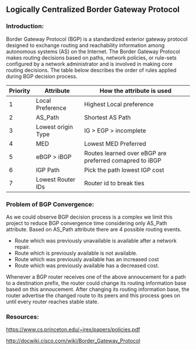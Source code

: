## Logically Centralized Border Gateway Protocol


### Introduction:
Border Gateway Protocol (BGP) is a standardized exterior gateway protocol designed to exchange routing and reachability information among autonomous systems (AS) on the Internet. The Border Gateway Protocol makes routing decisions based on paths, network policies, or rule-sets configured by a network administrator and is involved in making core routing decisions.
The table below describes the order of rules applied during BGP decision process.

| Priority | Attribute | How the attribute is used |
| --- | --- | --- |
| 1 | Local Preference | Highest Local preference |
| 2 | AS_Path | Shortest AS Path |
| 3 | Lowest origin Type | IG > EGP > incomplete |
| 4 | MED | Lowest MED Preferred |
| 5 | eBGP > iBGP | Routes learned over eBGP are preferred comapred to iBGP |
| 6 | IGP Path | Pick the path lowest IGP cost |
| 7 | Lowest Router IDs | Router id to break ties |

### Problem of BGP Convergence:

As we could observe BGP decision process is a complex we limit this project to reduce BGP convergence time considering only AS_Path attribute. Based on AS_Path attribute there are 4 possible routing events.

* Route which was previously unavailable is available after a network repair.
* Route which is previously available is not available.
* Route which was previously available has an increased cost
* Route which was previously available has a decreased cost.

Whenever a BGP router receives one of the above annoucement for a path to a destination prefix, the router could change its routing information base based on this annoucement. After changing its routing information base, the router advertise
the changed route to its peers and this process goes on until every router reaches stable state.



### Resources:
https://www.cs.princeton.edu/~jrex/papers/policies.pdf

http://docwiki.cisco.com/wiki/Border_Gateway_Protocol


